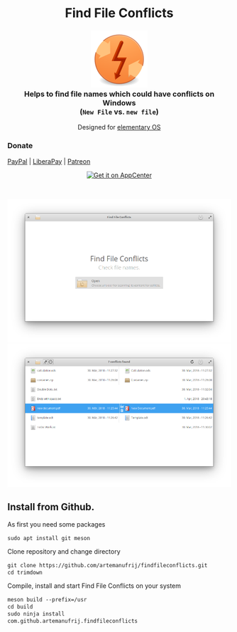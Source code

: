 <div>
  <h1 align="center">Find File Conflicts</h1>
  <h3 align="center"><img src="data/icons/64/com.github.artemanufrij.findfileconflicts.svg"/><br>Helps to find file names which could have conflicts on Windows<br/>(<code>New File</code> vs. <code>new file</code>)</h3>
  <p align="center">Designed for <a href="https://elementary.io">elementary OS</a></p>
</div>

### Donate
<a href="https://www.paypal.me/ArtemAnufrij">PayPal</a> | <a href="https://liberapay.com/Artem/donate">LiberaPay</a> | <a href="https://www.patreon.com/ArtemAnufrij">Patreon</a>

<p align="center">
  <a href="https://appcenter.elementary.io/com.github.artemanufrij.findfileconflicts">
    <img src="https://appcenter.elementary.io/badge.svg" alt="Get it on AppCenter">
  </a>
</p>
<br/>

![screenshot](screenshots/Screenshot.png)
![screenshot](screenshots/Screenshot_Conflicts.png)

## Install from Github.
As first you need some packages
```
sudo apt install git meson
```
Clone repository and change directory
```
git clone https://github.com/artemanufrij/findfileconflicts.git
cd trimdown
```
Compile, install and start Find File Conflicts on your system
```
meson build --prefix=/usr
cd build
sudo ninja install
com.github.artemanufrij.findfileconflicts
```
